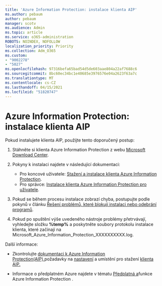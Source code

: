 ```yaml
---
title: 'Azure Information Protection: instalace klienta AIP'
ms.author: pebaum
author: pebaum
manager: scotv
ms.audience: Admin
ms.topic: article
ms.service: o365-administration
ROBOTS: NOINDEX, NOFOLLOW
localization_priority: Priority
ms.collection: Adm_O365
ms.custom:
- "9002278"
- "5027"
ms.openlocfilehash: 97316befa65bad54d5de603aae804a22af7688c6
ms.sourcegitcommit: 8bc60ec34bc1e40685e3976576e04a2623f63a7c
ms.translationtype: MT
ms.contentlocale: cs-CZ
ms.lasthandoff: 04/15/2021
ms.locfileid: "51820747"
---
```

# <a name="azure-information-protection-aip-client-installation"></a>Azure Information Protection: instalace klienta AIP

Pokud instalujete klienta AIP, použijte tento doporučený postup:

1. Stáhněte si klienta Azure Information Protection z webu [Microsoft Download Center](https://www.microsoft.com/download/details.aspx?id=53018).

2. Pokyny k instalaci najdete v následující dokumentaci:

    - Pro koncové uživatele: [Stažení a instalace klienta Azure Information Protection](https://docs.microsoft.com/azure/information-protection/rms-client/install-client-app).
    - Pro správce: [Instalace klienta Azure Information Protection pro uživatele](https://docs.microsoft.com/azure/information-protection/rms-client/client-admin-guide-install).

3. Pokud se během procesu instalace zobrazí chyba, postupujte podle pokynů v článku [Řešení problémů, které blokují instalaci nebo odebrání programů](https://support.microsoft.com/help/17588/windows-fix-problems-that-block-programs-being-installed-or-removed).

4. Pokud po spuštění výše uvedeného nástroje problémy přetrvávají, vyhledejte složku **%temp%** a poskytněte soubory protokolu instalace klienta, které začínají na Microsoft_Azure_Information_Protection_XXXXXXXXXX.log.

Další informace:

- Zkontrolujte [dokumentaci k Azure Information Protection(AIP),](https://docs.microsoft.com/azure/information-protection/what-is-information-protection)požadavky na [nastavení](https://docs.microsoft.com/azure/information-protection/get-started/requirements) a umístění pro stažení [klienta AIP.](https://www.microsoft.com/download/details.aspx?id=53018)

- Informace o předplatném Azure najdete v tématu [Předplatná a](https://azure.microsoft.com/pricing/details/information-protection)funkce Azure Information Protection .
